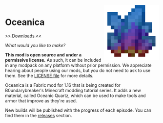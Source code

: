 <img src="icon.png" align="right" width="180px"/>

# Oceanica


[>> Downloads <<](https://github.com/Boundarybreaker/Oceanica/releases)

*What would you like to make?*

**This mod is open source and under a permissive license.** As such, it can be included in any modpack on any platform without prior permission. We appreciate hearing about people using our mods, but you do not need to ask to use them. See the [LICENSE file](LICENSE) for more details.

Oceanica is a Fabric mod for 1.16 that is being created for B0undarybreaker's Minecraft modding tutorial series. It adds a new material, called Oceanic Quartz, which can be used to make tools and armor that improve as they're used.

New builds will be published with the progress of each episode. You can find them in the [releases](https://github.com/Boundarybreaker/Oceanica/releases) section.
